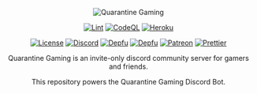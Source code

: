 <div align="center">
  
  ![Quarantine Gaming](https://user-images.githubusercontent.com/39931559/128822325-8eedddae-1533-46be-811f-9e85ce258e07.png)
  
  [![Lint](https://github.com/JKLorenzo/Quarantine-Gaming/workflows/Lint/badge.svg)](https://github.com/JKLorenzo/Quarantine-Gaming/actions/workflows/lint.yml)
  [![CodeQL](https://github.com/JKLorenzo/Quarantine-Gaming/workflows/CodeQL/badge.svg)](https://github.com/JKLorenzo/Quarantine-Gaming/actions/workflows/codeql.yml)
  [![Heroku](https://github.com/JKLorenzo/Quarantine-Gaming/workflows/Heroku/badge.svg)](https://github.com/JKLorenzo/Quarantine-Gaming/actions/workflows/heroku.yml)
  
  [![License](https://img.shields.io/github/license/JKLorenzo/Quarantine-Gaming)](https://github.com/JKLorenzo/Quarantine-Gaming/blob/master/LICENSE)
  [![Discord](https://img.shields.io/discord/351178660725915649?color=7289da&logo=discord&logoColor=white)](https://discord.gg/xBZTuDFhwT)
  [![Depfu](https://badges.depfu.com/badges/10a2b397579dcfc1b15b4327c12a9bdd/status.svg)](https://depfu.com)
  [![Depfu](https://badges.depfu.com/badges/10a2b397579dcfc1b15b4327c12a9bdd/count.svg)](https://depfu.com/github/JKLorenzo/Quarantine-Gaming?project_id=29783)
  [![Patreon](https://img.shields.io/badge/donate-patreon-F96854.svg)](https://www.patreon.com/QuarantineGaming)
  [![Prettier](https://img.shields.io/badge/code_style-prettier-ff69b4.svg?style=flat-square)](https://github.com/prettier/prettier)
  
  Quarantine Gaming is an invite-only discord community server for gamers and friends.
  
  This repository powers the Quarantine Gaming Discord Bot.
  
</div>
